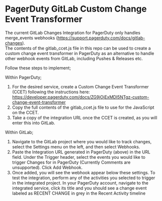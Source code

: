 # PagerDuty GitLab Custom Change Event Transformer

The current GitLab Changes Integration for PagerDuty only handles merge_events webhooks (https://support.pagerduty.com/docs/gitlab-changes).  
The contents of the gitlab_ccet.js file in this repo can be used to create a custom change event transformer in PagerDuty as an alternative to handle other webhook events from GitLab, including Pushes & Releases etc.

Follow these steps to implement;

Within PagerDuty;
1. For the desired service, create a Custom Change Event Transformer (CCET) following the instructions here: https://developer.pagerduty.com/docs/ZG9jOjExMDI5NTgz-custom-change-event-transformer
2. Copy the full contents of the gitlab_ccet.js file to use for the JavaScript on the CCET.
3. Take a copy of the integration URL once the CCET is created, as you will enter this into GitLab.

Within GitLab;
1. Navigate to the GitLab project where you would like to track changes, select the Settings menu on the left, and then select Webhooks.
2. Paste the Integration URL generated in PagerDuty (above) in the URL field. Under the Trigger header, select the events you would like to trigger Changes for in PagerDuty (Currently Comments are unsupported). Click Add Webhook.
3. Once added, you will see the webhook appear below these settings. To test the integration, perform any of the activities you selected to trigger in the integrated project. In your PagerDuty account, navigate to the integrated service, click its title and you should see a change event labeled as RECENT CHANGE in grey in the Recent Activity timeline
